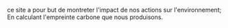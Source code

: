 ce site a pour but de montreter l'impact de nos actions sur l'environnement; En calculant l'empreinte carbone que nous produisons.
